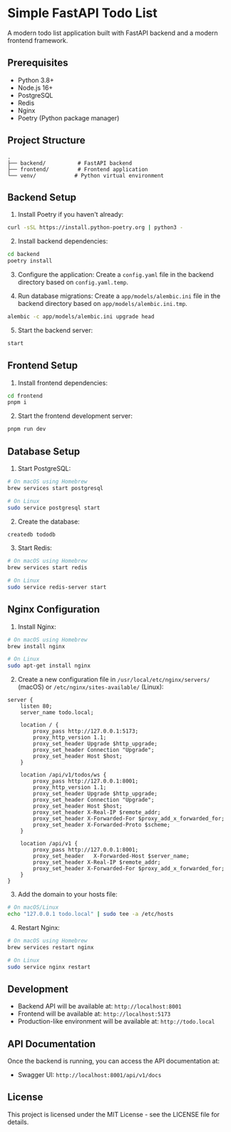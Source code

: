 # Simple FastAPI Todo List

A modern todo list application built with FastAPI backend and a modern frontend framework.

## Prerequisites

- Python 3.8+
- Node.js 16+
- PostgreSQL
- Redis
- Nginx
- Poetry (Python package manager)

## Project Structure

```
.
├── backend/          # FastAPI backend
├── frontend/         # Frontend application
└── venv/            # Python virtual environment
```

## Backend Setup

1. Install Poetry if you haven't already:
```bash
curl -sSL https://install.python-poetry.org | python3 -
```

2. Install backend dependencies:
```bash
cd backend
poetry install
```

3. Configure the application:
Create a `config.yaml` file in the backend directory based on `config.yaml.temp`.

4. Run database migrations:
Create a `app/models/alembic.ini` file in the backend directory based on `app/models/alembic.ini.tmp`.
```bash
alembic -c app/models/alembic.ini upgrade head
```

5. Start the backend server:
```bash
start
```

## Frontend Setup

1. Install frontend dependencies:
```bash
cd frontend
pnpm i
```

2. Start the frontend development server:
```bash
pnpm run dev
```

## Database Setup

1. Start PostgreSQL:
```bash
# On macOS using Homebrew
brew services start postgresql

# On Linux
sudo service postgresql start
```

2. Create the database:
```bash
createdb tododb
```

3. Start Redis:
```bash
# On macOS using Homebrew
brew services start redis

# On Linux
sudo service redis-server start
```

## Nginx Configuration

1. Install Nginx:
```bash
# On macOS using Homebrew
brew install nginx

# On Linux
sudo apt-get install nginx
```

2. Create a new configuration file in `/usr/local/etc/nginx/servers/` (macOS) or `/etc/nginx/sites-available/` (Linux):
```nginx
server {
    listen 80;
    server_name todo.local;

    location / {
        proxy_pass http://127.0.0.1:5173;
        proxy_http_version 1.1;
        proxy_set_header Upgrade $http_upgrade;
        proxy_set_header Connection "Upgrade";
        proxy_set_header Host $host;
    }

    location /api/v1/todos/ws {
        proxy_pass http://127.0.0.1:8001;
        proxy_http_version 1.1;
        proxy_set_header Upgrade $http_upgrade;
        proxy_set_header Connection "Upgrade";
        proxy_set_header Host $host;
        proxy_set_header X-Real-IP $remote_addr;
        proxy_set_header X-Forwarded-For $proxy_add_x_forwarded_for;
        proxy_set_header X-Forwarded-Proto $scheme;
    }

    location /api/v1 {
        proxy_pass http://127.0.0.1:8001;
        proxy_set_header   X-Forwarded-Host $server_name;
        proxy_set_header X-Real-IP $remote_addr;
        proxy_set_header X-Forwarded-For $proxy_add_x_forwarded_for;
    }
}
```

3. Add the domain to your hosts file:
```bash
# On macOS/Linux
echo "127.0.0.1 todo.local" | sudo tee -a /etc/hosts
```

4. Restart Nginx:
```bash
# On macOS using Homebrew
brew services restart nginx

# On Linux
sudo service nginx restart
```

## Development

- Backend API will be available at: `http://localhost:8001`
- Frontend will be available at: `http://localhost:5173`
- Production-like environment will be available at: `http://todo.local`

## API Documentation

Once the backend is running, you can access the API documentation at:
- Swagger UI: `http://localhost:8001/api/v1/docs`

## License

This project is licensed under the MIT License - see the LICENSE file for details.
